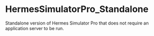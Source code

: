 # HermesSimulatorPro_Standalone
Standalone version of Hermes Simulator Pro that does not require an application server to be run.
